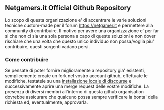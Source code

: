 ## Netgamers.it Official Github Repository

Lo scopo di questa organizzazione e' di accentrare le varie soluzioni tecniche custom-made per il forum https://netgamer.it e permettere alla community di contribuire.
Il motivo per avere una organizzazione e' per far si che non ci sia una sola persona a capo di queste soluzioni e non dover rischiare che una volta che questo unico individuo non possa/voglia piu' contribuire, questi sorgenti vadano persi.

### Come contribuire

Se pensate di poter fornire miglioramente a repository gia' esistenti, semplicemente create un fork nel vostro account github, effettuate le modifiche, testatele su una [installazione locale di discourse](https://meta.discourse.org/t/install-discourse-for-development-using-docker/102009) e successivamente aprire una merge request delle vostre modifiche.
La presenza di diversi membri all'interno di questa github organisation dovrebbe assicurare che qualcuno possa sempre verificare la bonta' della richiesta ed, eventualmente, approvarla.

